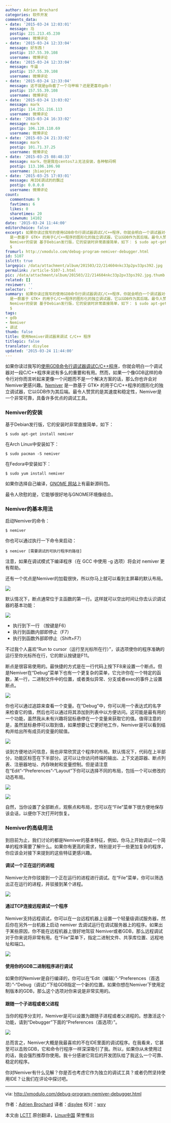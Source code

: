 ```yaml
---
author: Adrien Brochard
categories: 软件开发
comments_data:
- date: '2015-03-24 12:03:01'
  message: 马
  postip: 221.213.45.230
  username: 微博评论
- date: '2015-03-24 12:33:04'
  message: 好东西！
  postip: 157.55.39.108
  username: 微博评论
- date: '2015-03-24 12:33:04'
  message: 牛逼
  postip: 157.55.39.108
  username: 微博评论
- date: '2015-03-24 12:33:04'
  message: 这不就是gdb套了一个马甲嘛？还是更喜欢gdb！
  postip: 157.55.39.108
  username: 微博评论
- date: '2015-03-24 13:03:02'
  message: mark
  postip: 114.251.216.113
  username: 微博评论
- date: '2015-03-24 16:33:02'
  message: mark
  postip: 106.120.110.69
  username: 微博评论
- date: '2015-03-24 21:33:02'
  message: mark
  postip: 101.71.37.25
  username: 微博评论
- date: '2015-03-25 08:48:33'
  message: mark，但是我在centos7上无法安装，各种郁闷啊
  postip: 113.106.106.98
  username: jbiaojerry
- date: '2015-03-25 17:03:01'
  message: 用IDE调试的的飘过
  postip: 0.0.0.0
  username: 微博评论
count:
  commentnum: 9
  favtimes: 6
  likes: 0
  sharetimes: 20
  viewnum: 14102
date: '2015-03-24 11:44:00'
editorchoice: false
excerpt: 如果你读过我写的使用GDB命令行调试器调试C/C++程序，你就会明白一个调试器对一段C/C++程序来说有多么的重要和有用。然而，如果一个像GDB这样的命令行对你而言听起来更像一个问题而不是一个解决方案的话，那么你也许会对Nemiver更感兴趣。Nemiver
  是一款基于 GTK+ 的用于C/C++程序的图形化的独立调试器，它以GDB作为其后端。最令人赞赏的是其速度和稳定性，Nemiver是一个非常可靠，具备许多优点的调试工具。
  Nemiver的安装 基于Debian发行版，它的安装时非常直接简单，如下： $ sudo apt-get install nemiver  在Arch Linux中安装如下：
  $
fromurl: http://xmodulo.com/debug-program-nemiver-debugger.html
id: 5107
islctt: true
largepic: /data/attachment/album/201503/22/214604nkc33p2pv33ps392.jpg
permalink: /article-5107-1.html
pic: /data/attachment/album/201503/22/214604nkc33p2pv33ps392.jpg.thumb.jpg
related: []
reviewer: ''
selector: ''
summary: 如果你读过我写的使用GDB命令行调试器调试C/C++程序，你就会明白一个调试器对一段C/C++程序来说有多么的重要和有用。然而，如果一个像GDB这样的命令行对你而言听起来更像一个问题而不是一个解决方案的话，那么你也许会对Nemiver更感兴趣。Nemiver
  是一款基于 GTK+ 的用于C/C++程序的图形化的独立调试器，它以GDB作为其后端。最令人赞赏的是其速度和稳定性，Nemiver是一个非常可靠，具备许多优点的调试工具。
  Nemiver的安装 基于Debian发行版，它的安装时非常直接简单，如下： $ sudo apt-get install nemiver  在Arch Linux中安装如下：
  $
tags:
- gdb
- Nemiver
- 调试
thumb: false
title: 使用Nemiver调试器来调试 C/C++ 程序
titlepic: false
translator: disylee
updated: '2015-03-24 11:44:00'
---
```


如果你读过我写的[使用GDB命令行调试器调试C/C++程序](http://linux.cn/article-4302-1.html)，你就会明白一个调试器对一段C/C++程序来说有多么的重要和有用。然而，如果一个像GDB这样的命令行对你而言听起来更像一个问题而不是一个解决方案的话，那么你也许会对Nemiver更感兴趣。[Nemiver](https://wiki.gnome.org/Apps/Nemiver) 是一款基于 GTK+ 的用于C/C++程序的图形化的独立调试器，它以GDB作为其后端。最令人赞赏的是其速度和稳定性，Nemiver是一个非常可靠，具备许多优点的调试工具。


### Nemiver的安装


基于Debian发行版，它的安装时非常直接简单，如下：



```
$ sudo apt-get install nemiver 

```

在Arch Linux中安装如下：



```
$ sudo pacman -S nemiver 

```

在Fedora中安装如下：



```
$ sudo yum install nemiver 

```

如果你选择自己编译，[GNOME 网站](https://download.gnome.org/sources/nemiver/0.9/)上有最新源码包。


最令人欣慰的是，它能够很好地与GNOME环境像结合。


### Nemiver的基本用法


启动Nemiver的命令：



```
$ nemiver 

```

你也可以通过执行一下命令来启动：



```
$ nemiver [需要调试的可执行程序的路径] 

```

注意，如果在调试模式下编译程序（在 GCC 中使用 -g 选项）将会对 nemiver 更有帮助。


还有一个优点是Nemiver的加载很快，所以你马上就可以看到主屏幕的默认布局。


![](/data/attachment/album/201503/22/214604nkc33p2pv33ps392.jpg)


默认情况下，断点通常位于主函数的第一行。这样就可以空出时间让你去认识调试器的基本功能：


![](/data/attachment/album/201503/22/214605y2ksfkxg0xfzj98z.jpg)


* 执行到下一行 （按键是F6）
* 执行到函数内部即停止（F7）
* 执行到函数外部即停止（Shift+F7）


不过我个人喜欢“Run to cursor（运行至光标所在行）”，该选项使你的程序准确的运行至你光标所在行，它的默认按键是F11。


断点是很容易使用的。最快捷的方式是在一行代码上按下F8来设置一个断点。但是Nemiver在“Debug”菜单下也有一个更复杂的菜单，它允许你在一个特定的函数，某一行，二进制文件中的位置，或者类似异常、分支或者exec的事件上设置断点。


![](/data/attachment/album/201503/22/214608euss9n2i2rszj1sn.jpg)


你也可以通过追踪来查看一个变量。在“Debug”中，你可以用一个表达式的名字来检查它的值，然后也可以通过将其添加到列表中以方便访问。这可能是最有用的一个功能，虽然我从未有兴趣将鼠标悬停在一个变量来获取它的值。值得注意的是，虽然鼠标悬停可以取到值，如果想要让它更好地工作，Nemiver是可以看到结构并给出所有成员的变量的赋值。


![](/data/attachment/album/201503/22/214609dp0nso09mg5maygc.jpg)


谈到方便地访问信息，我也非常欣赏这个程序的布局。默认情况下，代码在上半部分，功能区标签在下半部分。这可以让你访问终端的输出、上下文追踪器、断点列表、注册器地址、内存映射和变量控制。但是请注意在“Edit”-“Preferences”-“Layout”下你可以选择不同的布局，包括一个可以修改的动态布局。


![](/data/attachment/album/201503/22/214617sv0x8560nsxe866c.jpg)


![](/data/attachment/album/201503/22/214618a395f2k325lf4nfp.jpg)


自然，当你设置了全部断点，观察点和布局，您可以在“File”菜单下很方便地保存该会话，以便你下次打开时恢复。


### Nemiver的高级用法


到目前为止，我们讨论的都是Nemiver的基本特征，例如，你马上开始调试一个简单的程序需要了解什么。如果你有更高的需求，特别是对于一些更加复杂的程序，你应该会对接下来提到的这些特征更感兴趣。


#### 调试一个正在运行的进程


Nemiver允许你驳接到一个正在运行的进程进行调试。在“File”菜单，你可以筛选出正在运行的进程，并驳接到某个进程。


![](/data/attachment/album/201503/22/214622qy7yb35ukkrraa5o.jpg)


#### 通过TCP连接远程调试一个程序


Nemiver支持远程调试，你可以在一台远程机器上设置一个轻量级调试服务器，然后你在另外一台机器上启动 nemiver 去调试运行在调试服务器上的程序。如果出于某些原因，你不能在远程机器上很好地驾驭 Nemiver或者GDB，那么远程调试对于你来说将非常有用。在“File”菜单下，指定二进制文件、共享库位置、远程地址和端口。


![](/data/attachment/album/201503/22/214625i34nnkxrk462x6z4.jpg)


#### 使用你的GDB二进制程序进行调试


如果你的Nemiver是自行编译的，你可以在“Edit（编辑）”-“Preferences（首选项）”-“Debug（调试）”下给GDB指定一个新的位置。如果你想在Nemiver下使用定制版本的GDB，那么这个选项对你来说是非常实用的。


#### 跟随一个子进程或者父进程


当你的程序分支时，Nemiver是可以设置为跟随子进程或者父进程的。想激活这个功能，请到“Debugger”下面的“Preferences（首选项）”。


![](/data/attachment/album/201503/22/214629dmuq1n1192dnsu2m.jpg)


总而言之，Nemiver大概是我最喜欢的不在IDE里面的调试程序。在我看来，它甚至可以击败GDB，它和命令行程序一样深深吸引了我。所以，如果你从未使用过的话，我会强烈推荐你使用。我十分感谢它背后的开发团队给了我这么一个可靠、稳定的程序。


你对Nemiver有什么见解？你是否也考虑它作为独立的调试工具？或者仍然坚持使用IDE？让我们在评论中探讨吧。




---


via: <http://xmodulo.com/debug-program-nemiver-debugger.html>


作者：[Adrien Brochard](http://xmodulo.com/author/adrien) 译者：[disylee](https://github.com/disylee) 校对：[wxy](https://github.com/wxy)


本文由 [LCTT](https://github.com/LCTT/TranslateProject) 原创翻译，[Linux中国](http://linux.cn/) 荣誉推出